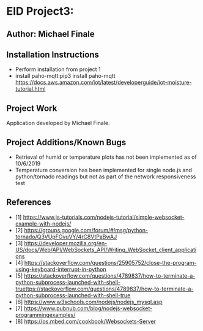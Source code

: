 # EID Project3:
## Author: Michael Finale
## Installation Instructions
- Perform installation from project 1
- install paho-mqtt:pip3 install paho-mqtt
https://docs.aws.amazon.com/iot/latest/developerguide/iot-moisture-tutorial.html

 
## Project Work
Application developed by Michael Finale.  



## Project Additions/Known Bugs
 - Retrieval of humid or temperature plots has not been implemented as of 10/6/2019 
 - Temperature conversion has been implemented for single node.js and python/tornado readings but not as part of the network responsiveness test
## References
- [1] https://www.js-tutorials.com/nodejs-tutorial/simple-websocket-example-with-nodejs/
- [2] https://groups.google.com/forum/#!msg/python-tornado/Q3VUpFGvuVY/4rC8VtPaBwAJ
- [3] https://developer.mozilla.org/en-US/docs/Web/API/WebSockets_API/Writing_WebSocket_client_applications
- [4] https://stackoverflow.com/questions/25905752/close-the-program-using-keyboard-interrupt-in-python
- [5] https://stackoverflow.com/questions/4789837/how-to-terminate-a-python-subprocess-launched-with-shell-truettps://stackoverflow.com/questions/4789837/how-to-terminate-a-python-subprocess-launched-with-shell-true
- [6] https://www.w3schools.com/nodejs/nodejs_mysql.asp 
- [7] https://www.pubnub.com/blog/nodejs-websocket-programmingexamples/
- [8] https://os.mbed.com/cookbook/Websockets-Server  
